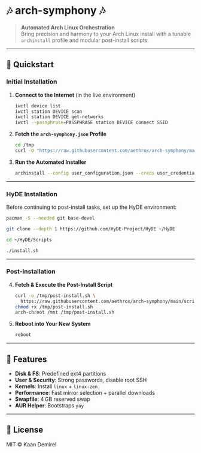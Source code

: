 # 🎶 arch-symphony 🎶

> **Automated Arch Linux Orchestration**  
> Bring precision and harmony to your Arch Linux install with a tunable `archinstall` profile and modular post-install scripts.

---

## 🚀 Quickstart

### Initial Installation

1. **Connect to the Internet** (in the live environment)
   ```bash
   iwctl device list
   iwctl station DEVICE scan
   iwctl station DEVICE get-networks
   iwctl --passphrase=PASSPHRASE station DEVICE connect SSID
   ```
2. **Fetch the `arch-symphony.json` Profile**
   ```bash
   cd /tmp
   curl -O "https://raw.githubusercontent.com/aethrox/arch-symphony/main/{user_configuration,user_credentials}.json"
   ```
3. **Run the Automated Installer**
   ```bash
   archinstall --config user_configuration.json --creds user_credentials.json
   ```

---

### HyDE Installation

Before continuing to post-install tasks, set up the HyDE environment:
```bash
pacman -S --needed git base-devel

git clone --depth 1 https://github.com/HyDE-Project/HyDE ~/HyDE

cd ~/HyDE/Scripts

./install.sh
```

---

### Post-Installation

4. **Fetch & Execute the Post-Install Script**
   ```bash
   curl -o /tmp/post-install.sh \
     https://raw.githubusercontent.com/aethrox/arch-symphony/main/scripts/post-install.sh
   chmod +x /tmp/post-install.sh
   arch-chroot /mnt /tmp/post-install.sh
   ```
5. **Reboot into Your New System**
   ```bash
   reboot
   ```

---

## 🔧 Features

- **Disk & FS**: Predefined ext4 partitions
- **User & Security**: Strong passwords, disable root SSH
- **Kernels**: Install `linux` + `linux-zen`
- **Performance**: Fast mirror selection + parallel downloads
- **Swapfile**: 4 GB reserved swap
- **AUR Helper**: Bootstraps `yay`

---

## 📜 License

MIT © Kaan Demirel
